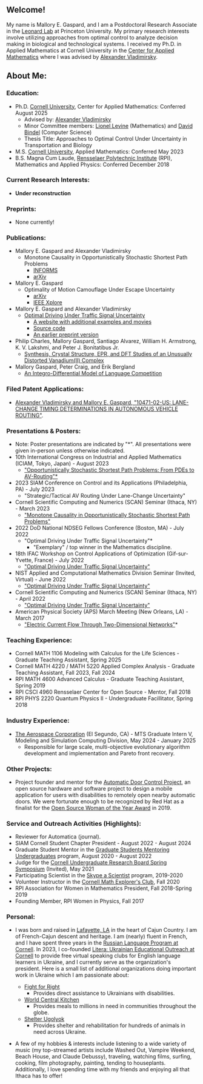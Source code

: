 ## Welcome!

My name is Mallory E. Gaspard, and I am a Postdoctoral Research Associate in the [Leonard Lab](https://naomi.princeton.edu/) at Princeton University. My primary research interests involve utilizing approaches from optimal control to analyze decision making in biological and technological systems. I received my Ph.D. in Applied Mathematics at Cornell University in the [Center for Applied Mathematics](https://www.cam.cornell.edu/cam) where I was advised by [Alexander Vladimirsky](https://math.cornell.edu/alexander-vladimirsky).

## About Me:
### Education: 

- Ph.D. [Cornell University](https://www.cornell.edu), Center for Applied Mathematics: Conferred August 2025
  - Advised by: [Alexander Vladimirsky](https://math.cornell.edu/alexander-vladimirsky)
  - Minor Committee members: [Lionel Levine](http://pi.math.cornell.edu/~levine/) (Mathematics) and [David Bindel](https://www.cs.cornell.edu/~bindel/) (Computer Science)
  - Thesis Title: Approaches to Optimal Control Under Uncertainty in Transportation and Biology
- M.S. [Cornell University](https://www.cornell.edu), Applied Mathematics: Conferred May 2023 
- B.S. Magna Cum Laude, [Rensselaer Polytechnic Institute](https://www.rpi.edu) (RPI), Mathematics and Applied Physics: Conferred December 2018

### Current Research Interests:
- **Under reconstruction** 

### Preprints:  
  - None currently!
  
### Publications:
  - Mallory E. Gaspard and Alexander Vladimirsky
      - Monotone Causality in Opportunistically Stochastic Shortest Path Problems
        -  [INFORMS](https://pubsonline.informs.org/doi/10.1287/moor.2023.0362)
        - [arXiv](https://arxiv.org/abs/2310.14121)
  - Mallory E. Gaspard
      - Optimality of Motion Camouflage Under Escape Uncertainty
        - [arXiv](https://arxiv.org/abs/2409.09890)
        - [IEEE Xplore](https://ieeexplore.ieee.org/document/10769410?source=authoralert)
  - Mallory E. Gaspard and Alexander Vladimirsky
      - [Optimal Driving Under Traffic Signal Uncertainty](https://www.sciencedirect.com/science/article/pii/S2405896322011661)
        - [A website with additional examples and movies](https://eikonal-equation.github.io/Traffic_Light_Uncertainty/)
        - [Source code](https://github.com/eikonal-equation/Traffic_Light_Uncertainty)
        - [An earlier preprint version](https://arxiv.org/abs/2201.04521)
  - Philip Charles, Mallory Gaspard, Santiago Alvarez, William H. Armstrong, K. V. Lakshmi, and Peter J. Bonitatibus Jr.
      - [Synthesis, Crystal Structure, EPR, and DFT Studies of an Unusually Distorted Vanadium(II) Complex](https://pubs.rsc.org/en/content/articlelanding/2022/dt/d2dt02392j)
  - Mallory Gaspard, Peter Craig, and Erik Bergland
      -  [An Integro-Differential Model of Language Competition](https://www.siam.org/Portals/0/Publications/SIURO/Vol12/S01736.pdf?ver=2019-04-15-152442-683)
  
### Filed Patent Applications:
  - [Alexander Vladimirsky and Mallory E. Gaspard, "10471-02-US: LANE-CHANGE TIMING DETERMINATIONS IN AUTONOMOUS VEHICLE ROUTING"](https://patents.google.com/patent/WO2024108123A1/en?q=(mallory+gaspard)&oq=mallory+gaspard).   

### Presentations & Posters:
  - Note: Poster presentations are indicated by "*". All presentations were given in-person unless otherwise indicated.
  - 10th International Congress on Industrial and Applied Mathematics (ICIAM, Tokyo, Japan) - August 2023
    -   ["Opportunistically Stochastic Shortest Path Problems: From PDEs to AV-Routing"*](https://iciam2023.org/accepted_ps#11323_Opportunistically_Stochastic_Shortest_Path_Problems_From_PDEs_to_AV-Routing)
  - 2023 SIAM Conference on Control and its Applications (Philadelphia, PA) - July 2023
    - "Strategic/Tactical AV Routing Under Lane-Change Uncertainty"
  - Cornell Scientific Computing and Numerics (SCAN) Seminar (Ithaca, NY) - March 2023
    - ["Monotone Causality in Opportunistically Stochastic Shortest Path Problems"](https://cornell-scan.github.io/2023/03/20/gaspard.html) 
  - 2022 DoD National NDSEG Fellows Conference (Boston, MA) - July 2022
    - "Optimal Driving Under Traffic Signal Uncertainty"*
      - "Exemplary" / top winner in the Mathematics discipline.
  - 18th IFAC Workshop on Control Applications of Optimization (Gif-sur-Yvette, France) - July 2022
    - ["Optimal Driving Under Traffic Signal Uncertainty"](https://ifac.papercept.net/conferences/conferences/CAO22/program/CAO22_ContentListWeb_2.html#tur1b)
  - NIST Applied and Computational Mathematics Division Seminar (Invited, Virtual) - June 2022
    - ["Optimal Driving Under Traffic Signal Uncertainty"](https://www.nist.gov/itl/math/acmd-seminar-optimal-driving-under-traffic-signal-uncertainty)
  - Cornell Scientific Computing and Numerics (SCAN) Seminar (Ithaca, NY) - April 2022
    - ["Optimal Driving Under Traffic Signal Uncertainty"](https://cornell-scan.github.io/2022/04/18/gaspard.html) 
  - American Physical Society (APS) March Meeting (New Orleans, LA) - March 2017
    - ["Electric Current Flow Through Two-Dimensional Networks"](https://ui.adsabs.harvard.edu/abs/2017APS..MAR.G1003G/abstract)*

### Teaching Experience:
  - Cornell MATH 1106 Modeling with Calculus for the Life Sciences - Graduate Teaching Assistant, Spring 2025 
  - Cornell MATH 4220 / MATH 5220 Applied Complex Analysis - Graduate Teaching Assistant, Fall 2023, Fall 2024
  - RPI MATH 4600 Advanced Calculus - Graduate Teaching Assistant, Spring 2019
  - RPI CSCI 4960 Rensselaer Center for Open Source - Mentor, Fall 2018
  - RPI PHYS 2220 Quantum Physics II - Undergraduate Facillitator, Spring 2018

### Industry Experience:
  - [The Aerospace Corporation](https://aerospace.org/) (El Segundo, CA) - MTS Graduate Intern V, Modeling and Simulation Computing Division, May 2024 - January 2025
    - Responsible for large scale, multi-objective evolutionary algorithm development and implementation and Pareto front recovery.  

### Other Projects:
  - Project founder and mentor for the [Automatic Door Control Project](https://rpiadc.com/login), an open source hardware and software project to design a mobile application for users with disabilities to remotely open nearby automatic doors. We were fortunate enough to be recognized by Red Hat as a finalist for the [Open Source Woman of the Year Award](https://www.redhat.com/en/blog/voting-now-open-2019-women-open-source-awards) in 2019. 
  
### Service and Outreach Activities (Highlights):
  -  Reviewer for Automatica (journal). 
  -  SIAM Cornell Student Chapter President - August 2022 - August 2024
  - Graduate Student Mentor in the [Graduate Students Mentoring Undergraduates](https://experience.cornell.edu/opportunities/graduate-students-mentoring-undergraduates-gsmu) program, August 2020 - August 2022
  - Judge for the [Cornell Undergraduate Research Board Spring Symposium](https://www.cornellcurb.com/spring-symposium) (Invited), May 2021 
  - Participating Scientist in the [Skype a Scientist](https://www.skypeascientist.com) program, 2019-2020 
  - Volunteer Instructor in the [Cornell Math Explorer's Club](https://math.cornell.edu/mec), Fall 2020
  - RPI Association for Women in Mathematics President, Fall 2018-Spring 2019
  - Founding Member, RPI Women in Physics, Fall 2017

### Personal:
  - I was born and raised in [Lafayette, LA](https://www.lafayettetravel.com) in the heart of Cajun Country. I am of French-Cajun descent and heritage. I am (nearly) fluent in French, and I have spent three years in the [Russian Language Program at Cornell](https://russian.cornell.edu/index.cfm?LinkID=Welcome). In 2023, I co-founded [Litera: Ukrainian Educational Outreach at Cornell](https://www.literaoutreach.com/) to provide free virtual speaking clubs for English language learners in Ukraine, and I currently serve as the organization's president. Here is a small list of additional organizations doing important work in Ukraine which I am passionate about:
    - [Fight for Right](https://ffr.org.ua/en/projects/support-ukrainians-with-disabilities-during-the-war/)
      - Provides direct assistance to Ukrainians with disabilities.
    - [World Central Kitchen](https://wck.org/)
      - Provides meals to millions in need in communities throughout the globe. 
    - [Shelter Ugolyok](https://linktr.ee/Ugolyok?utm_source=linktree_profile_share&ltsid=7b2f87b6-ee29-407b-96da-8868053eafb0)
      - Provides shelter and rehabilitation for hundreds of animals in need across Ukraine. 
  
 - A few of my hobbies & interests include listening to a wide variety of music (my top-streamed artists include Washed Out, Vampire Weekend, Beach House, and Claude Debussy), traveling, watching films, surfing, cooking, film photography, painting, tending to houseplants. Additionally, I love spending time with my friends and enjoying all that Ithaca has to offer!
